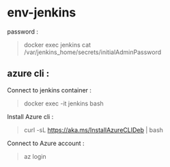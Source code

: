 # env-jenkins

password :
>docker exec jenkins cat /var/jenkins_home/secrets/initialAdminPassword

## azure cli :

Connect to jenkins container :
> docker exec -it jenkins bash 

Install Azure cli :
> curl -sL https://aka.ms/InstallAzureCLIDeb | bash 

Connect to Azure account :
> az login 
